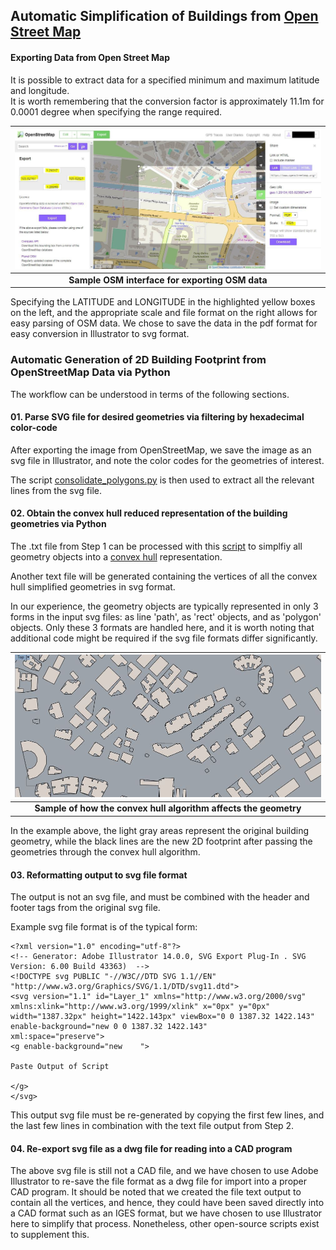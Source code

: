 ## Automatic Simplification of Buildings from [Open Street Map](https://www.openstreetmap.org)

#### Exporting Data from Open Street Map

It is possible to extract data for a specified minimum and maximum latitude and longitude.  
It is worth remembering that the conversion factor is approximately 11.1m for 0.0001 degree when specifying the range required.

| ![Sample OSM Interface](https://github.com/ooichinchun/Maps2Geometry/blob/master/SimplifyOpenStreetMap/OSM_Example.jpg "Exporting OSM Data") | 
|:--:| 
| **Sample OSM interface for exporting OSM data** |

Specifying the LATITUDE and LONGITUDE in the highlighted yellow boxes on the left, and the appropriate scale and file format on the right allows for easy parsing of OSM data.
We chose to save the data in the pdf format for easy conversion in Illustrator to svg format. 

### Automatic Generation of 2D Building Footprint from OpenStreetMap Data via Python

The workflow can be understood in terms of the following sections.

#### 01. Parse SVG file for desired geometries via filtering by hexadecimal color-code

After exporting the image from OpenStreetMap, we save the image as an svg file in Illustrator, and note the color codes for the geometries of interest. 

The script [consolidate_polygons.py](https://github.com/ooichinchun/Maps2Geometry/blob/master/SimplifyOpenStreetMap/consolidate_polygons.py) is then used to extract all the relevant lines from the svg file. 

#### 02. Obtain the convex hull reduced representation of the building geometries via Python

The .txt file from Step 1 can be processed with this [script](https://github.com/ooichinchun/Maps2Geometry/blob/master/SimplifyOpenStreetMap/convex_hull_polygon_rect_paths.py) to simplfiy all geometry objects into a [convex hull](http://www.qhull.org/) representation. 

Another text file will be generated containing the vertices of all the convex hull simplified geometries in svg format.

In our experience, the geometry objects are typically represented in only 3 forms in the input svg files: as line 'path', as 'rect' objects, and as 'polygon' objects. Only these 3 formats are handled here, and it is worth noting that additional code might be required if the svg file formats differ significantly.

| ![Sample Convex Hull Conversion](https://github.com/ooichinchun/Maps2Geometry/blob/master/SimplifyOpenStreetMap/ConvexHull.jpg "Convex Hull Simplification of Geometry") | 
|:--:| 
| **Sample of how the convex hull algorithm affects the geometry** |

In the example above, the light gray areas represent the original building geometry, while the black lines are the new 2D footprint after passing the geometries through the convex hull algorithm.

#### 03. Reformatting output to svg file format

The output is not an svg file, and must be combined with the header and footer tags from the original svg file. 

Example svg file format is of the typical form: 

    <?xml version="1.0" encoding="utf-8"?>
    <!-- Generator: Adobe Illustrator 14.0.0, SVG Export Plug-In . SVG Version: 6.00 Build 43363)  -->
    <!DOCTYPE svg PUBLIC "-//W3C//DTD SVG 1.1//EN" "http://www.w3.org/Graphics/SVG/1.1/DTD/svg11.dtd">
    <svg version="1.1" id="Layer_1" xmlns="http://www.w3.org/2000/svg" xmlns:xlink="http://www.w3.org/1999/xlink" x="0px" y="0px"
    width="1387.32px" height="1422.143px" viewBox="0 0 1387.32 1422.143" enable-background="new 0 0 1387.32 1422.143"
    xml:space="preserve">
    <g enable-background="new    ">

    Paste Output of Script

    </g>
    </svg>

This output svg file must be re-generated by copying the first few lines, and the last few lines in combination with the text file output from Step 2.

#### 04. Re-export svg file as a dwg file for reading into a CAD program

The above svg file is still not a CAD file, and we have chosen to use Adobe Illustrator to re-save the file format as a dwg file for import into a proper CAD program. It should be noted that we created the file text output to contain all the vertices, and hence, they could have been saved directly into a CAD format such as an IGES format, but we have chosen to use Illustrator here to simplify that process. Nonetheless, other open-source scripts exist to supplement this.

